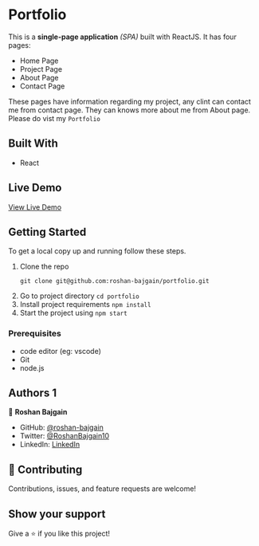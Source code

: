 # Portfolio
  This is a **single-page application** _(SPA)_ built with ReactJS. It has four pages:
- Home Page
- Project Page
- About Page
- Contact Page

These pages have information regarding my project, any clint can contact me from contact page. They can knows more about me from About page. Please do vist my `Portfolio`

## Built With
- React

## Live Demo

[View Live Demo](https://calm-parfait-f508cb.netlify.app)

## Getting Started

To get a local copy up and running follow these steps.

1. Clone the repo
   ```
   git clone git@github.com:roshan-bajgain/portfolio.git
   ```
2. Go to project directory `cd portfolio`
3. Install project requirements `npm install`
4. Start the project using `npm start`


### Prerequisites

- code editor (eg: vscode)
- Git
- node.js

## Authors 1

👤 **Roshan Bajgain**

- GitHub: [@roshan-bajgain](https://github.com/roshan-bajgain)
- Twitter: [@RoshanBajgain10](https://twitter.com/RoshanBajgain10)
- LinkedIn: [LinkedIn](https://www.linkedin.com/in/roshan-bazgain/)


## 🤝 Contributing

Contributions, issues, and feature requests are welcome!

## Show your support

Give a ⭐️ if you like this project!
